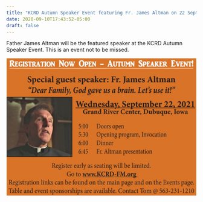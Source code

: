 ```yaml
---
title: "KCRD Autumn Speaker Event featuring Fr. James Altman on 22 September 2021 in Dubuque"
date: 2020-09-10T17:43:52-05:00
draft: false
---
```

Father James Altman will be the featured speaker at the KCRD Autumn Speaker Event. This is an event not to be missed.
<!--more-->
![kcrd](/events/210922-kcrd-autumn-speaker-event.JPG)